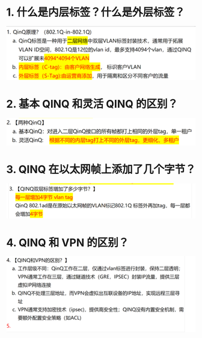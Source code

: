 # 1. 什么是内层标签？什么是外层标签？

![alt text](image.png)

# 2. 基本 QINQ 和灵活 QINQ 的区别？

![](images/面试题---QINQ基础/image.png)

# 3. QINQ 在以太网帧上添加了几个字节？

![alt text](images/面试题---QINQ基础/image-1.png)

# 4. QINQ 和 VPN 的区别？

![alt text](images/面试题---QINQ基础/image-2.png)
